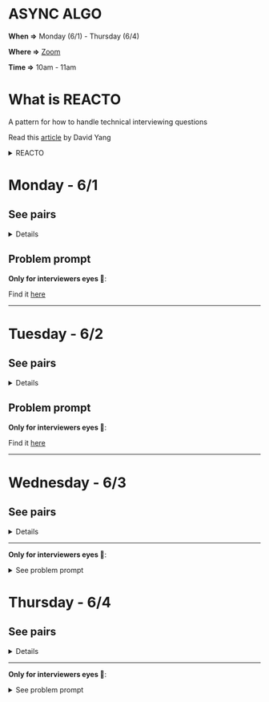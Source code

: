 # ASYNC ALGO

__When =>__  Monday (6/1) - Thursday (6/4)

__Where =>__ [Zoom](https://fullstackacademy.zoom.us/j/2498953657?pwd=cIQNbwk97P4)

__Time =>__ 10am - 11am


# What is REACTO

A pattern for how to handle technical interviewing questions

Read this [article](https://www.fullstackacademy.com/blog/how-to-ace-a-technical-interview-reacto) by David Yang

<details><summary>REACTO</summary>

## R epeat
## E xamples
## A approaches
## C ode
## T est
## O ptimization and Complexity (Big-O)

</details>

# Monday - 6/1

## See pairs
<details>

  Interviewer | Interviewee
  --- | ---
  __Cesar Done__ | Aleksei Pavlov
  __Shmuel Moskowicz__ | Barish Poole
  __Jianna Park__ | Juan Mendoza
  __daniel Sprague__ | Uladzislau "Vlad" Chyrchanka
  __Courtney Edwards__ | Tim Kotowski
  __Jordan Raleigh__ | Vasyl Semak

</details>

## Problem prompt

__Only for interviewers eyes 👀__:

Find it [here](https://github.com/filafb/async-algo/blob/master/01.monday_6-1/problem_prompt.md)


<hr>

# Tuesday - 6/2

## See pairs
<details>

Interviewer | Interviewee
--- | ---
__Cesar Done__ | Jordan Raleigh
__Barish Poole__ | Aleksei Pavlov
__Juan Mendoza__ | Shmuel Moskowicz
__Uladzislau "Vlad" Chyrchanka__ | Jianna Park
__Tim Kotowski__ | Daniel Sprague
__Ethan Cheng__ | Courtney Edwards

</details>

## Problem prompt

__Only for interviewers eyes 👀__:

Find it [here](https://github.com/filafb/async-algo/blob/master/02.tuesday_6-2/problem_prompt.md)

<hr>

# Wednesday - 6/3

## See pairs
<details>
</details>
<hr>

__Only for interviewers eyes 👀__:
<details><summary>See problem prompt</sumary>
</details>

# Thursday - 6/4

## See pairs
<details>
</details>
<hr>

__Only for interviewers eyes 👀__:
<details><summary>See problem prompt</sumary>
</details>
